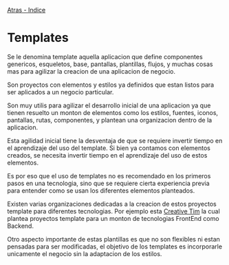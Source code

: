 [Atras - Indice](https://github.com/daniel18acevedo/DA2-Tecnologia/blob/angular/angular-style)

# Templates

Se le denomina template aquella aplicacion que define componentes genericos, esqueletos, base, pantallas, plantillas, flujos, y muchas cosas mas para agilizar la creacion de una aplicacion de negocio.

Son proyectos con elementos y estilos ya definidos que estan listos para ser aplicados a un negocio particular.

Son muy utilis para agilizar el desarrollo inicial de una aplicacion ya que tienen resuelto un monton de elementos como los estilos, fuentes, iconos, pantallas, rutas, componentes, y plantean una organizacion dentro de la aplicacion.

Esta agilidad inicial tiene la desventaja de que se requiere invertir tiempo en el aprendizaje del uso del template. Si bien ya contamos con elementos creados, se necesita invertir tiempo en el aprendizaje del uso de estos elementos.

Es por eso que el uso de templates no es recomendado en los primeros pasos en una tecnologia, sino que se requiere cierta experiencia previa para entender como se usan los diferentes elementos planteados.

Existen varias organizaciones dedicadas a la creacion de estos proyectos template para diferentes tecnologias. Por ejemplo esta [Creative Tim](https://www.creative-tim.com/) la cual plantea proyectos template para un monton de tecnologias FrontEnd como Backend.

Otro aspecto importante de estas plantillas es que no son flexibles ni estan pensadas para ser modificadas, el objetivo de los templates es incorporarle unicamente el negocio sin la adaptacion de los estilos.

